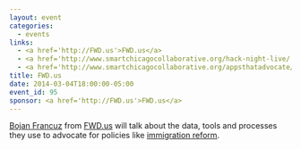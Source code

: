 ```yaml
---
layout: event
categories: 
  - events
links:
  - <a href='http://FWD.us'>FWD.us</a>
  - <a href='http://www.smartchicagocollaborative.org/hack-night-live/'>Hack Night Live&#58; FWD.us</a>
  - <a href='http://www.smartchicagocollaborative.org/appsthatadvocate/'>OpenGov Hack Night&#58; Apps that Advocate</a>
title: FWD.us
date: 2014-03-04T18:00:00-05:00
event_id: 95
sponsor: <a href='http://FWD.us'>FWD.us</a>
---
```


<p><a href='https://twitter.com/francuzb'>Bojan Francuz</a> from <a href=''http://FWD.us>FWD.us</a> will talk about the data, tools and processes they use to advocate for policies like <a href='http://en.wikipedia.org/wiki/Immigration_reform'>immigration reform</a>.</p>
